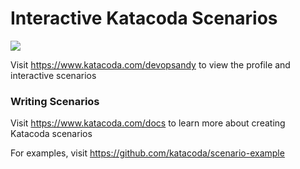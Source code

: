 # Interactive Katacoda Scenarios

[![](http://shields.katacoda.com/katacoda/devopsandy/count.svg)](https://www.katacoda.com/devopsandy "Get your profile on Katacoda.com")

Visit https://www.katacoda.com/devopsandy to view the profile and interactive scenarios

### Writing Scenarios
Visit https://www.katacoda.com/docs to learn more about creating Katacoda scenarios

For examples, visit https://github.com/katacoda/scenario-example
